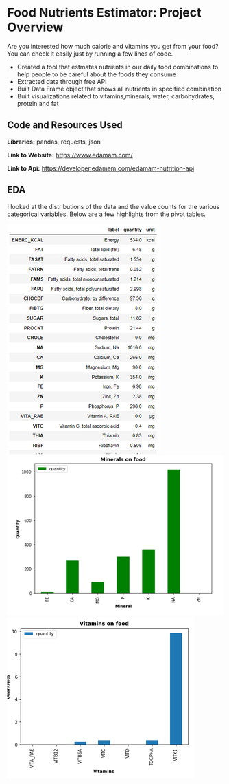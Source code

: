# Food Nutrients Estimator: Project Overview
Are you interested how much calorie and vitamins you get from your food? You can check it easily just by running a few lines of code.
* Created a tool that estmates nutrients in our daily food combinations to help people to be careful about the foods they consume
* Extracted data through free API
* Built Data Frame object that shows all nutrients in specified combination
* Built visualizations related to vitamins,minerals, water, carbohydrates, protein and fat


## Code and Resources Used 
**Libraries:** pandas, requests, json

**Link to Website:** https://www.edamam.com/

**Link to Api:** https://developer.edamam.com/edamam-nutrition-api

## EDA
I looked at the distributions of the data and the value counts for the various categorical variables. Below are a few highlights from the pivot tables. 

![alt text](https://github.com/JafarzadeAysel/nutrients_in_our_food/blob/5baca2a5fd0708f6e8a2e68715c4de758dcd835e/nutrients_table.PNG "Nutrients on specified combination")
![alt text](https://github.com/JafarzadeAysel/nutrients_in_our_food/blob/65d178d20e1c33796253705aae1c28000e947659/minerals_in_food.PNG "Minerals on specified combination")
![alt text](https://github.com/JafarzadeAysel/nutrients_in_our_food/blob/5baca2a5fd0708f6e8a2e68715c4de758dcd835e/vitamins_on_food.PNG "Vitamins on specified combination")
